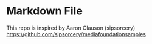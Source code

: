 ﻿# Markdown File

This repo is inspired by Aaron Clauson (sipsorcery)
https://github.com/sipsorcery/mediafoundationsamples
